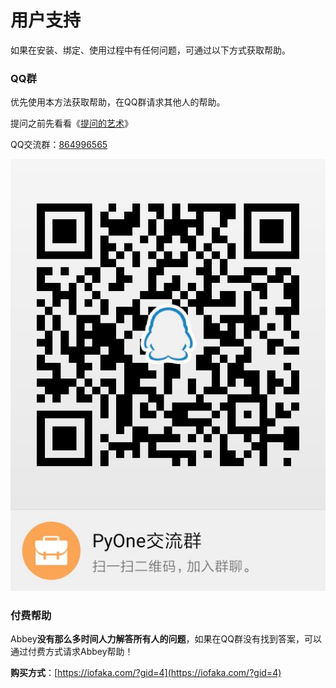 # 用户支持

如果在安装、绑定、使用过程中有任何问题，可通过以下方式获取帮助。

### QQ群

优先使用本方法获取帮助，在QQ群请求其他人的帮助。

提问之前先看看《[提问的艺术](https://github.com/ryanhanwu/How-To-Ask-Questions-The-Smart-Way/blob/master/README-zh_CN.md)》

QQ交流群：[864996565](https://jq.qq.com/?_wv=1027&k=5ypfek0)

![](.gitbook/assets/tim-tu-pian-20181116234418.jpg)

### 付费帮助

Abbey**没有那么多时间人力解答所有人的问题**，如果在QQ群没有找到答案，可以通过付费方式请求Abbey帮助！

**购买方式**：[https://iofaka.com/?gid=4](https://iofaka.com/?gid=4)

